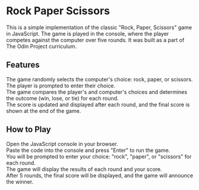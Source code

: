 # Rock Paper Scissors
This is a simple implementation of the classic "Rock, Paper, Scissors" game in JavaScript. The game is played in the console, where the player competes against the computer over five rounds. It was built as a part of The Odin Project curriculum.  


## Features
The game randomly selects the computer's choice: rock, paper, or scissors.  
The player is prompted to enter their choice.  
The game compares the player's and computer's choices and determines the outcome (win, lose, or tie) for each round.  
The score is updated and displayed after each round, and the final score is shown at the end of the game.  


## How to Play
Open the JavaScript console in your browser.  
Paste the code into the console and press "Enter" to run the game.  
You will be prompted to enter your choice: "rock", "paper", or "scissors" for each round.  
The game will display the results of each round and your score.  
After 5 rounds, the final score will be displayed, and the game will announce the winner.